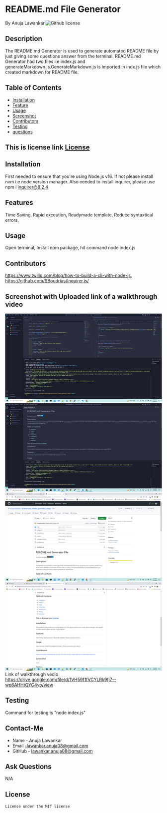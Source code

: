 # README.md File Generator
 
  By Anuja Lawankar
 ![Github license](https://img.shields.io/badge/license-MIT-blue.svg)

 ## Description
 The README.md Generator is used to generate automated README file by just giving some questions answer from the terminal. README.md Generator had two files i.e index.js and generateMarkdown.js.GenerateMarkdown.js is imported in indx.js file which created markdown for README file.

 ## Table of Contents

 *  [Installation](#installation)
 *  [Feature](#feature)
 *  [Usage](#usage)
 *  [Screenshot](#screenshot)
 *  [Contributors](#contributors)
 *  [Testing](#testing)
 *  [questions](#questions)



 ## This is license link [License](#license)
 

## Installation
First needed to ensure that you're using Node.js v16. If not please install nvm i.e node version manager. Also needed to install inquirer, please use npm i inquirer@8.2.4
 
 ## Features
 Time Saving, Rapid exceution, Readymade template, Reduce syntaxtical errors.

 ## Usage
  Open terminal, Install npm package, hit command node index.js

 ## Contributors
 https://www.twilio.com/blog/how-to-build-a-cli-with-node-js,  https://github.com/SBoudrias/Inquirer.js/

## Screenshot with Uploaded link of a walkthrough video 
![alt text](images/screenshot1.png) ![alt text](images/screenshot2.png) ![alt text](images/screenshot3.png) ![alt text](images/screenshot4.png) Link of walkthrough vedio https://drive.google.com/file/d/1VH59f1fVCYLRk9fj7--wp6AHHtQYC4yo/view

## Testing
Command for testing is "node index.js"

## Contact-Me
* Name - Anuja Lawankar
* Email -lawankar.anuja08@gmail.com
* GitHub - [lawankar.anuja08@gmail.com](https://github.com/lawankar.anuja08@gmail.com/)

## Ask Questions
N/A

## License

    License under the MIT license
  